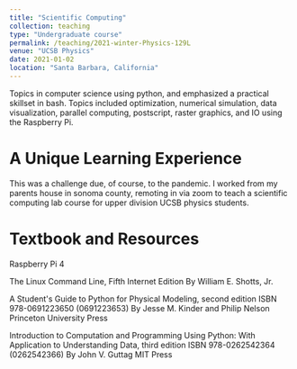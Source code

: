 ```yaml
---
title: "Scientific Computing"
collection: teaching
type: "Undergraduate course"
permalink: /teaching/2021-winter-Physics-129L
venue: "UCSB Physics"
date: 2021-01-02
location: "Santa Barbara, California"
---
```


Topics in computer science using python, and emphasized a practical skillset in bash. Topics included optimization, numerical simulation, data visualization, parallel computing, postscript, raster graphics, and IO using the Raspberry Pi.

A Unique Learning Experience
======

This was a challenge due, of course, to the pandemic. I worked from my parents house in sonoma county, remoting in via zoom to teach a scientific computing lab course for upper division UCSB physics students. 


Textbook and Resources
======

Raspberry Pi 4

The Linux Command Line, Fifth Internet Edition
   By William E. Shotts, Jr.

A Student's Guide to Python for Physical Modeling, second edition
   ISBN 978-0691223650 (0691223653)
   By Jesse M. Kinder and Philip Nelson
   Princeton University Press

Introduction to Computation and Programming Using Python:
      With Application to Understanding Data, third edition
   ISBN 978-0262542364 (0262542366)
   By John V. Guttag
   MIT Press


